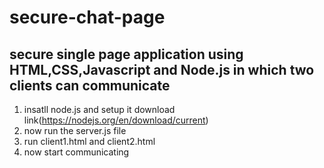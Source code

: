 # secure-chat-page
## secure single page application using HTML,CSS,Javascript and Node.js in which two clients can communicate

1. insatll node.js and setup it download link(https://nodejs.org/en/download/current)
2. now run the server.js file
3. run client1.html and client2.html
4. now start communicating 
